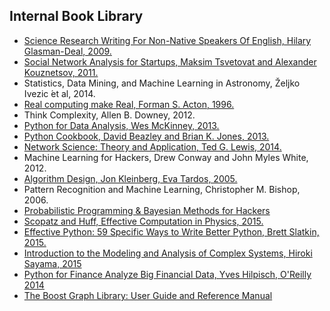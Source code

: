 ## Internal Book Library

* [Science Research Writing For Non-Native Speakers Of English, Hilary Glasman-Deal, 2009.](https://s3-eu-west-1.amazonaws.com/luxbulb.org/Resources/Books/Science+Research+Writting/ScienceResearchWriting.pdf)
* [Social Network Analysis for Startups, Maksim Tsvetovat and Alexander Kouznetsov, 2011.](https://s3-eu-west-1.amazonaws.com/luxbulb.org/Resources/Books/MiningTheSocialWeb/Matthew+A.+Russell-Mining+the+social+web_+data+mining+Facebook%2C+Twitter%2C+LinkedIn%2C+Google%2B%2C+GitHub%2C+and+more-O%27Reilly+Media+(2013).pdf)
* Statistics, Data Mining, and Machine Learning in Astronomy, Željko Ivezic ́et al, 2014.
* [Real computing make Real, Forman S. Acton, 1996.](	
https://s3-eu-west-1.amazonaws.com/luxbulb.org/Resources/Books/RealComputingMadeReal/Real.pdf)
* Think Complexity, Allen B. Downey, 2012.
* [Python for Data Analysis, Wes McKinney, 2013.](https://s3-eu-west-1.amazonaws.com/luxbulb.org/Resources/Books/PythonforDataAnalysis/PythonforDataAnalysis.pdf)
* [Python Cookbook, David Beazley and Brian K. Jones, 2013.](	
https://s3-eu-west-1.amazonaws.com/luxbulb.org/Resources/Books/PythonCookbook/PythonCookbook.pdf)
* [Network Science: Theory and Application, Ted G. Lewis, 2014.](https://s3-eu-west-1.amazonaws.com/luxbulb.org/Resources/Books/Network+Science+Theory+and+Applications/Network+Science+Theory+and+Applications.pdf)
* Machine Learning for Hackers, Drew Conway and John Myles White, 2012.
* [Algorithm Design, Jon Kleinberg, Eva Tardos, 2005.](	
https://s3-eu-west-1.amazonaws.com/luxbulb.org/Resources/Books/AlgirthmsDesign/AlgorithmDesign.pdf)
* Pattern Recognition and Machine Learning, Christopher M. Bishop, 2006.
* [Probabilistic Programming & Bayesian Methods for Hackers](http://camdavidsonpilon.github.io/Probabilistic-Programming-and-Bayesian-Methods-for-Hackers/)
* [Scopatz and Huff, Effective Computation in Physics, 2015.](	
https://s3-eu-west-1.amazonaws.com/luxbulb.org/Resources/Books/Effective+Computation+in+Physics/Effective+Computation+in+Physics.epub)
* [Effective Python: 59 Specific Ways to Write Better Python, Brett Slatkin, 2015.](https://s3-eu-west-1.amazonaws.com/luxbulb.org/Resources/Books/Effective+Python/+Effective+Python+-+59+Specific+Ways+to+Write+Better+Python.pdf)
* [Introduction to the Modeling and Analysis of Complex Systems, Hiroki Sayama, 2015](http://textbooks.opensuny.org/introduction-to-the-modeling-and-analysis-of-complex-systems/)
* [Python for Finance Analyze Big Financial Data, Yves Hilpisch, O'Reilly 2014](https://s3-eu-west-1.amazonaws.com/luxbulb.org/Resources/Books/PythonForFinance/Python+for+Finance.pdf)
* [The Boost Graph Library: User Guide and Reference Manual]()